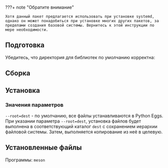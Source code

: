 <pkg :name="'meson'" instsize showsbu2></pkg>

???+ note "Обратите внимание"

    Хотя данный пакет предлагается использовать при установке systemd, однако он может понадобиться при установке многих других пакетов, за пределами создания базовой системы. Вернитесь к этой инструкции по мере необходимости.

## Подготовка

Убедитесь, что директория для библиотек по умолчанию корректна:
<package-script :package="'meson'" :type="'prepare'"></package-script>

## Сборка

<package-script :package="'meson'" :type="'build'"></package-script>

## Установка

<package-script :package="'meson'" :type="'install'"></package-script>

### Значения параметров

`--root=dest` - по умолчанию, все файлы устанавливаются в Python Eggs. При указании параметра `--root=dest`, установка файлов будет выполнена в соответствующий каталог `dest` с сохранением иерархии файловой системы. Затем, выполняется копирование из неё в целевую.

## Установленные файлы

Программы: `meson`


